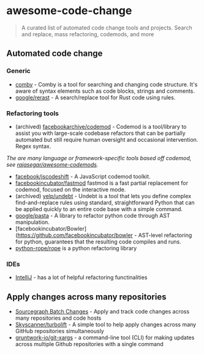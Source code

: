 # awesome-code-change
> A curated list of automated code change tools and projects. Search and replace, mass refactoring, codemods, and more

## Automated code change

### Generic

- [comby](https://comby.dev/) - Comby is a tool for searching and changing code structure. It's aware of syntax elements such as code blocks, strings and comments.
- [google/rerast](https://github.com/google/rerast) - A search/replace tool for Rust code using rules.




### Refactoring tools

- (archived) [facebookarchive/codemod](https://github.com/facebookarchive/codemod) - Codemod is a tool/library to assist you with large-scale codebase refactors that can be partially automated but still require human oversight and occasional intervention. Regex syntax.

_The are many language or framework-specific tools based off codemod, see [rajasegar/awesome-codemods](https://github.com/rajasegar/awesome-codemods)._

- [facebook/jscodeshift](https://github.com/facebook/jscodeshift) - A JavaScript codemod toolkit.
- [facebookincubator/fastmod](https://github.com/facebookincubator/fastmod) fastmod is a fast partial replacement for codemod, focused on the interactive mode.
- (archived) [yelp/undebt](https://github.com/Yelp/undebt) - Undebt is a tool that lets you define complex find-and-replace rules using standard, straightforward Python that can be applied quickly to an entire code base with a simple command.
- [google/pasta](https://github.com/google/pasta) - A library to refactor python code through AST manipulation. 
- [facebookincubator/Bowler](https://github.com/facebookincubator/bowler - AST-level refactoring for python, guarantees that the resulting code compiles and runs.
- [python-rope/rope](https://github.com/python-rope/rope) is a python refactoring library



### IDEs

- [IntelliJ](https://www.jetbrains.com/help/idea/refactoring-source-code.html) - has a lot of helpful refactoring functinalities



## Apply changes across many repositories

- [Sourcegraph Batch Changes](https://docs.sourcegraph.com/batch_changes) - Apply and track code changes across many repositories and code hosts
- [Skyscanner/turbolift](https://github.com/Skyscanner/turbolift) - A simple tool to help apply changes across many GitHub repositories simultaneously
- [gruntwork-io/git-xargs](https://github.com/gruntwork-io/git-xargs) - a command-line tool (CLI) for making updates across multiple Github repositories with a single command

